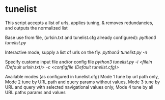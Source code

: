 # tunelist
This script accepts a list of urls, applies tuning, &amp; removes redundancies, and outputs the normalized list

Base use from file, (urlsin.txt and tunelist.cfg already configured):
_python3 tunelist.py_

Interactive mode, supply a list of urls on the fly:
_python3 tunelist.py -n <interactive mode>_

Specify custome input file and/or config file
_python3 tunelist.py -i <filein (Default urlsin.txt)> -c <configfile (Default tunelist.cfg)>_


Available modes (as configured in tunelist.cfg)
Mode 1 tune by url path only, 
Mode 2 tune by URL path and query params without values, 
Mode 3 tune by URL and query with selected navigational values only, 
Mode 4 tune by all URL paths params and values


